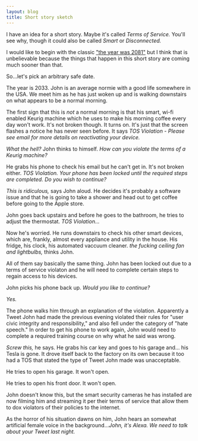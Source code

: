 ```yaml
---
layout: blog
title: Short story sketch
---
```


I have an idea for a short story. Maybe it's called *Terms of Service.* You'll see why, though it could also be called
*Smart* or *Disconnected.*

I would like to begin with the classic ["the year was 2081"](https://www.tnellen.com/cybereng/harrison.html) but I 
think that is unbelievable because the things that happen in this short story are coming much sooner than that.

So...let's pick an arbitrary safe date.

The year is 2033. John is an average normie with a good life somewhere in the USA. We meet him as he has just woken up and is walking downstairs on what appears to be a normal morning.

The first sign that this is *not* a normal morning is that his smart, wi-fi enabled Keurig machine which he uses to make his morning
coffee every day won't work. It's not broken though. It turns on. It's just that the screen flashes a notice he has never seen before. It says *TOS Violation - Please see email for more details on reactivating your device.*

*What the hell?* John thinks to himself. *How can you violate the terms of a Keurig machine?*

He grabs his phone to check his email but he can't get in. It's not broken either. *TOS Violation. Your phone has been locked until the required steps are completed. Do you wish to continue?*

*This is ridiculous,* says John aloud. He decides it's probably a software issue and that he is going to take a shower and head out to get coffee before going to the Apple store.

John goes back upstairs and before he goes to the bathroom, he tries to adjust the thermostat. *TOS Violation...*

Now he's worried. He runs downstairs to check his other smart devices, which are, frankly, almost every appliance and utility in the house. His fridge, his clock, his automated vaccuum cleaner. 
*the fucking ceiling fan and lightbulbs,* thinks John.

All of them say basically the same thing. John has been locked out due to a terms of service violaton and he will need to complete certain steps
to regain access to his devices.

John picks his phone back up. *Would you like to continue?* 

*Yes.*

The phone walks him through an explanation of the violation. Apparently a Tweet John had made the previous evening violated their rules for "user civic integrity and responsibility," and also fell under the category of "hate speech." In order to get
his phone to work again, John would need to complete a required training course on why what he said was wrong.

*Screw this,* he says. He grabs his car key and goes to his garage and... his Tesla is gone. It drove itself back to the factory
on its own because it too had a TOS that stated the type of Tweet John made was unacceptable. 

He tries to open his garage. It won't open.

He tries to open his front door. It won't open.

John doesn't know this, but the smart security cameras he has installed are now filming him and streaming it per their terms of service that allow them to dox violators of their policies to the internet.

As the horror of his situation dawns on him, John hears an somewhat artificial female voice in the background...*John, it's Alexa. We need to talk about your Tweet last night.*


